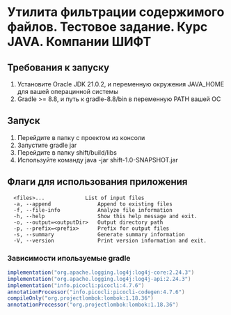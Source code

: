 # Утилита фильтрации содержимого файлов. Тестовое задание. Курс JAVA. Компании ШИФТ
## Требования к запуску
1. Установите Oracle JDK 21.0.2, и переменную окружения JAVA_HOME для вашей операцинной системы
2. Gradle >= 8.8, и путь к gradle-8.8/bin в переменную PATH вашей ОС
## Запуск
1. Перейдите в папку с проектом из консоли
2. Запустите gradle jar
3. Перейдите в папку shift/build/libs
4. Используйте команду java -jar shift-1.0-SNAPSHOT.jar
## Флаги для использования приложения
```console
  <files>...             List of input files
  -a, --append               Append to existing files
  -f, --file-info            Analyze file information
  -h, --help                 Show this help message and exit.
  -o, --output=<outputDir>   Output directory path
  -p, --prefix=<prefix>      Prefix for output files
  -s, --summary              Generate summary information
  -V, --version              Print version information and exit.
```
### Зависимости ипользуемые gradle
```groovy
implementation("org.apache.logging.log4j:log4j-core:2.24.3")
implementation("org.apache.logging.log4j:log4j-api:2.24.3")
implementation("info.picocli:picocli:4.7.6")
annotationProcessor("info.picocli:picocli-codegen:4.7.6")
compileOnly("org.projectlombok:lombok:1.18.36")
annotationProcessor("org.projectlombok:lombok:1.18.36")
```
